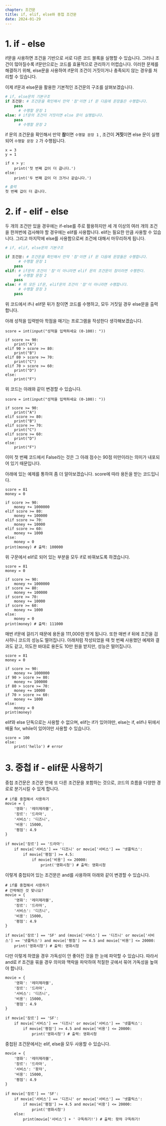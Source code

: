 ```yaml
---
chapter: 조건문
title: if, elif, else와 중첩 조건문
date: 2024-01-29
---
```


# 1. if - else

if문을 사용하면 조건을 기반으로 서로 다른 코드 블록을 실행할 수 있습니다. 그러나 조건이 많아질수록 if문만으로는 코드를 효율적으로 관리하기 어렵습니다. 이러한 문제를 해결하기 위해, else문을 사용하여 if문의 조건이 거짓이거나 충족되지 않는 경우를 처리할 수 있습니다.

이제 if문과 else문을 활용한 기본적인 조건문의 구조를 살펴보겠습니다.

```python
# if, else문의 기본구조
if 조건문: # 조건문을 확인해서 만약 '참'이면 if 문 다음에 문장들은 수행합니다.
    pass
	  # 수행할 문장 1
else: # if문의 조건이 거짓이면 else 문이 실행됩니다.
    pass
	  # 수행할 문장 2
```

if 문의 조건문을 확인해서 만약 **참**이면 `수행할 문장 1` , 조건이 **거짓**이면 else 문이 실행되어 `수행할 문장 2` 가 수행됩니다.

```python-exec
x = 3
y = 1

if x > y:
    print('첫 번째 값이 더 큽니다.')
else:
    print('두 번째 값이 더 크거나 같습니다.')
```

```python
# 출력
첫 번째 값이 더 큽니다.
```

# 2. if - elif - else

두 개의 조건만 있을 경우에는 if-else를 주로 활용하지만 세 개 이상의 여러 개의 조건을 한꺼번에 검사해야 할 경우에는 elif를 사용합니다. elif는 필요한 만큼 사용할 수 있습니다. 그리고 마지막에 else를 사용함으로써 조건에 대해서 마무리하게 됩니다.

```python
# if, elif, else문의 기본구조

if 조건문: # 조건문을 확인해서 만약 '참'이면 if 문 다음에 문장들은 수행합니다.
	  # 수행할 문장 1
    pass
elif: # if문의 조건이 '참'이 아니라면 elif 문의 조건문이 참이라면 수행한다.
	  # 수행할 문장 2
    pass
else: # 위 모든 if문, elif문의 조건이 '참'이 아니라면 수행합니다.
	  # 수행할 문장 3
    pass
```

위 코드에서 if나 elif문 뒤가 참이면 코드를 수행하고, 모두 거짓일 경우 else문을 출력합니다.

아래 성적을 입력받아 학점을 매기는 프로그램을 작성한다 생각해보겠습니다.

```python-exec
score = int(input("성적을 입력하세요 (0-100): "))

if score >= 90:
    print("A")
elif 90 > score >= 80:
    print("B")
elif 80 > score >= 70:
    print("C")
elif 70 > score >= 60:
    print("D")
else:
    print("F")
```

위 코드는 아래와 같이 변경할 수 있습니다.

```python-exec
score = int(input("성적을 입력하세요 (0-100): "))

if score >= 90:
    print("A")
elif score >= 80:
    print("B")
elif score >= 70:
    print("C")
elif score >= 60:
    print("D")
else:
    print("F")
```

이미 첫 번째 코드에서 False라는 것은 그 아래 점수는 90점 미만이라는 의미가 내포되어 있기 때문입니다.

아래에 있는 예제를 통하여 좀 더 알아보겠습니다. score에 따라 용돈을 받는 코드입니다.

```python-exec
score = 81
money = 0

if score >= 90:
    money += 1000000
elif score >= 80:
    money += 100000
elif score >= 70:
    money += 10000
elif score >= 60:
    money += 1000
else:
    money = 0
print(money) # 출력: 100000
```

위 구문에서 elif로 되어 있는 부분을 모두 if로 바꿔보도록 하겠습니다.

```python-exec
score = 81
money = 0

if score >= 90:
    money += 1000000
if score >= 80:
    money += 100000
if score >= 70:
    money += 10000
if score >= 60:
    money += 1000
else:
    money = 0
print(money) # 출력: 111000
```

매번 if문에 걸리기 때문에 용돈을 111,000원 받게 됩니다. 또한 매번 if 뒤에 조건을 검사하니 코드의 성능도 떨어집니다. 아래처럼 작성되었을 때 첫 번째 사용했던 예제와 결과도 같고, 의도한 바대로 용돈도 10만 원을 받지만, 성능은 떨어집니다.

```python-exec
score = 81
money = 0

if score >= 90:
    money += 1000000
if 90 > score >= 80:
    money += 100000
if 80 > score >= 70:
    money += 10000
if 70 > score >= 60:
    money += 1000
else:
    money = 0
print(money)
```

elif와 else 단독으로는 사용할 수 없으며, elif는 if가 있어야만, else는 if, elif나 뒤에서 배울 for, while이 있어야만 사용할 수 있습니다.

```python-exec
score = 100
else:
    print('hello') # error
```

# 3. 중첩 if - elif문 사용하기

중첩 조건문은 조건문 안에 또 다른 조건문을 포함하는 것으로, 코드의 흐름을 다양한 경로로 분기시킬 수 있게 합니다.

```python-exec
# if를 중첩해서 사용하기
movie = {
    '영화': '레미제라블',
    '장르': '드라마',
    '서비스': '디즈니',
    '비용': 15000,
    '평점': 4.9
}

if movie['장르'] == '드라마':
    if movie['서비스'] == '디즈니' or movie['서비스'] == '넷플릭스':
        if movie['평점'] >= 4.5:
            if movie['비용'] <= 20000:
                print('영화시청') # 출력: 영화시청
```

이렇게 중첩되어 있는 조건문은 and를 사용하여 아래와 같이 변경할 수 있습니다.

```python-exec
# if를 중첩해서 사용하기
# 간략해진 것 맞나요?
movie = {
    '영화': '레미제라블',
    '장르': '드라마',
    '서비스': '디즈니',
    '비용': 15000,
    '평점': 4.9
}

if movie['장르'] == 'SF' and (movie['서비스'] == '디즈니' or movie['서비스'] == '넷플릭스') and movie['평점'] >= 4.5 and movie['비용'] <= 20000:
    print('영화시청') # 출력: 영화시청
```

다만 이렇게 하였을 경우 가독성이 안 좋아진 것을 한 눈에 파악할 수 있습니다. 따라서 and로 if 조건을 묶을 경우 의미와 맥락을 파악하여 적절한 곳에서 묶어 가독성을 높여야 합니다.

```python-exec
movie = {
    '영화': '레미제라블',
    '장르': '드라마',
    '서비스': '디즈니',
    '비용': 15000,
    '평점': 4.9
}

if movie['장르'] == 'SF':
    if movie['서비스'] == '디즈니' or movie['서비스'] == '넷플릭스':
        if movie['평점'] >= 4.5 and movie['비용'] <= 20000:
            print('영화시청') # 출력: 영화시청
```

중첩된 조건문에서는 elif, else을 모두 사용할 수 있습니다.

```python-exec
movie = {
    '영화': '레미제라블',
    '장르': '드라마',
    '서비스': '왓챠',
    '비용': 15000,
    '평점': 4.9
}

if movie['장르'] == 'SF':
    if movie['서비스'] == '디즈니' or movie['서비스'] == '넷플릭스':
        if movie['평점'] >= 4.5 and movie['비용'] <= 20000:
            print('영화시청')
    else:
        print(movie['서비스'] + ' 구독하기!') # 출력: 왓챠 구독하기!
```
